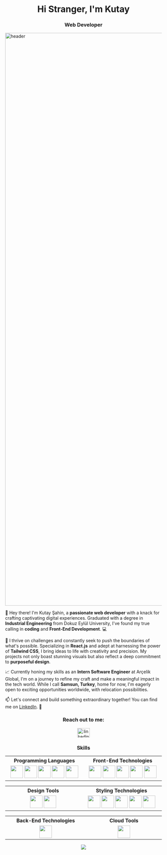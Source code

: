 <h1 align="center">Hi Stranger, I'm Kutay</h1>
<h3 align="center">Web Developer</h3>
<img width="1834" alt="header" src="https://github.com/kutaysahindev/kutaysahindev/assets/79334889/b275f3c4-0af3-4712-96dd-1fdeadd8b5a1">

<p>👋 Hey there! I'm Kutay Şahin, a <b>passionate web developer</b> with a knack for crafting captivating digital experiences. Graduated with a degree in <b>Industrial Engineering</b> from Dokuz Eylül University, I've found my true calling in <b>coding</b> and <b>Front-End Development</b>. 💻</p>

<p>🚀 I thrive on challenges and constantly seek to push the boundaries of what's possible. Specializing in <b>React.js</b> and adept at harnessing the power of <b>Tailwind CSS</b>, I bring ideas to life with creativity and precision. My projects not only boast stunning visuals but also reflect a deep commitment to <b>purposeful design</b>.</p>

<p>📈 Currently honing my skills as an <b>Intern Software Engineer</b> at Arçelik Global, I'm on a journey to refine my craft and make a meaningful impact in the tech world. While I call <b>Samsun, Turkey</b>, home for now, I'm eagerly open to exciting opportunities worldwide, with relocation possibilities.</p>

<p>📫 Let's connect and build something extraordinary together! You can find me on <a href="https://www.linkedin.com/in/kutaysahin/">LinkedIn</a>. 🔗</p>

<h3 align="center">Reach out to me:</h3>
<p align="center">
  <a href="https://linkedin.com/in/kutaysahin" target="_blank">
    <img src="https://raw.githubusercontent.com/rahuldkjain/github-profile-readme-generator/master/src/images/icons/Social/linked-in-alt.svg" alt="linkedin" height="30" width="40" />
  </a>
</p>

<h3 align="center">Skills</h3>

<table align="center">
  <tr>
    <th width="300px">Programming Languages</th>
    <th width="300px">Front-End Technologies</th>
  </tr>
  <tr>
    <td align="center">
      <picture title="JavaScript">
        <img src="https://skillicons.dev/icons?i=js" width="40" />
      </picture>
      <picture title="TypeScript">
        <img src="https://skillicons.dev/icons?i=ts" width="40" />
      </picture>
      <picture title="C#">
        <img src="https://skillicons.dev/icons?i=cs" width="40" />
      </picture>
      <picture title="Python">
        <img src="https://skillicons.dev/icons?i=python" width="40" />
      </picture>
      <picture title="Matlab">
        <img src="https://skillicons.dev/icons?i=matlab" width="40" />
      </picture>
    </td>
    <td align="center">
      <picture title="React">
        <img src="https://skillicons.dev/icons?i=react" width="40" />
      </picture>
      <picture title="HTML">
        <img src="https://skillicons.dev/icons?i=html" width="40" />
      </picture>
      <picture title="Redux">
        <img src="https://skillicons.dev/icons?i=redux" width="40" />
      </picture>
      <picture title="GIT">
        <img src="https://skillicons.dev/icons?i=git" width="40" />
      </picture>
      <picture title="Nextjs">
      <img src="https://skillicons.dev/icons?i=nextjs" width="40" />
      </picture>
    </td>
  </tr>
</table>

<table align="center">
  <tr>
    <th width="300px">Design Tools</th>
    <th width="300px">Styling Technologies</th>
  </tr>
  <tr>
    <td align="center">
      <picture title="Figma">
        <img src="https://skillicons.dev/icons?i=figma" width="40" />
      </picture>
      <picture title="Adobe Illustrator">
        <img src="https://skillicons.dev/icons?i=ai" width="40" />
      </picture>
    </td>
    <td align="center">
      <picture title="CSS">
        <img src="https://skillicons.dev/icons?i=css" width="40" />
      </picture>
      <picture title="Tailwind CSS">
        <img src="https://skillicons.dev/icons?i=tailwindcss" width="40" />
      </picture>
      <picture title="Bootstrap">
        <img src="https://skillicons.dev/icons?i=bootstrap" width="40" />
      </picture>
      <picture title="SASS">
        <img src="https://skillicons.dev/icons?i=sass" width="40" />
      </picture>
      <picture title="MaterialUI">
        <img src="https://skillicons.dev/icons?i=materialui" width="40" />
      </picture>
    </td>
  </tr>
</table>
<table align="center">
  <tr>
    <th width="300px">Back-End Technologies</th>
    <th width="300px">Cloud Tools</th>
  </tr>
  <tr>
    <td align="center">
      <picture title="Node.js">
        <img src="https://skillicons.dev/icons?i=nodejs" width="40" />
      </picture>
    </td>
    <td align="center">
      <picture title="Heroku">
        <img src="https://skillicons.dev/icons?i=heroku" width="40" />
      </picture>
    </td>
  </tr>
</table>

<p align="center">
  <img src="https://komarev.com/ghpvc/?username=kutaysahindev&color=lightgrey" />
</p>
